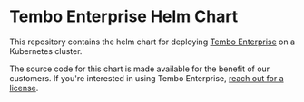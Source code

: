 # Tembo Enterprise Helm Chart

This repository contains the helm chart for deploying [Tembo Enterprise](https://tembo.io/docs/product/software/tembo-enterprise/overview)
on a Kubernetes cluster.

The source code for this chart is made available for the benefit of our customers. If you're interested in using Tembo
Enterprise, [reach out for a license](https://calendly.com/ian-tembo).
